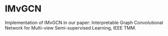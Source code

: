 # IMvGCN
Implementation of IMvGCN in our paper: Interpretable Graph Convolutional Network for Multi-view Semi-supervised Learning, IEEE TMM.
